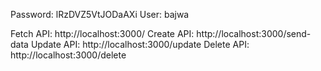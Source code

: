 Password: lRzDVZ5VtJODaAXi
User: bajwa

Fetch API:
http://localhost:3000/
Create API:
http://localhost:3000/send-data
Update API:
http://localhost:3000/update
Delete API:
http://localhost:3000/delete
